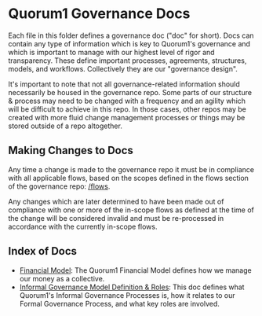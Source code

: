 # Quorum1 Governance Docs

Each file in this folder defines a governance doc ("doc" for short). Docs can contain any type of information which is key to Quorum1's governance and which is important to manage with our highest level of rigor and transparency. These define important processes, agreements, structures, models, and workflows. Collectively they are our "governance design".

It's important to note that not all governance-related information should necessarily be housed in the governance repo. Some parts of our structure & process may need to be changed with a frequency and an agility which will be difficult to achieve in this repo. In those cases, other repos may be created with more fluid change management processes or things may be stored outside of a repo altogether.

## Making Changes to Docs

Any time a change is made to the governance repo it must be in compliance with all applicable flows, based on the scopes defined in the flows section of the governance repo: [/flows](../flows/).

Any changes which are later determined to have been made out of compliance with one or more of the in-scope flows as defined at the time of the change will be considered invalid and must be re-processed in accordance with the currently in-scope flows.

## Index of Docs

- [Financial Model](./financial-model.md): The Quorum1 Financial Model defines how we manage our money as a collective.
- [Informal Governance Model Definition & Roles](./igm-roles.md): This doc defines what Quorum1's Informal Governance Processes is, how it relates to our Formal Governance Process, and what key roles are involved.
